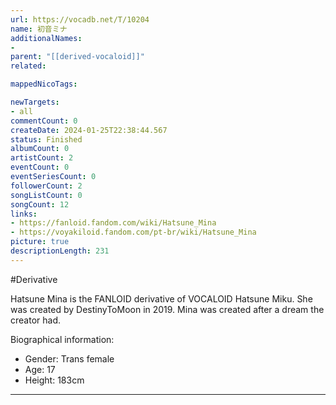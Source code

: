 ```yaml
---
url: https://vocadb.net/T/10204
name: 初音ミナ
additionalNames: 
- 
parent: "[[derived-vocaloid]]"
related:

mappedNicoTags:

newTargets:
- all
commentCount: 0
createDate: 2024-01-25T22:38:44.567
status: Finished
albumCount: 0
artistCount: 2
eventCount: 0
eventSeriesCount: 0
followerCount: 2
songListCount: 0
songCount: 12
links: 
- https://fanloid.fandom.com/wiki/Hatsune_Mina
- https://voyakiloid.fandom.com/pt-br/wiki/Hatsune_Mina
picture: true
descriptionLength: 231
---
```


#Derivative

Hatsune Mina is the FANLOID derivative of VOCALOID Hatsune Miku. She was created by DestinyToMoon in 2019.
Mina was created after a dream the creator had.

Biographical information:

- Gender: Trans female
- Age: 17
- Height: 183cm

---

